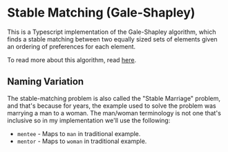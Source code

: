 # Stable Matching (Gale-Shapley)

This is a Typescript implementation of the Gale-Shapley algorithm, which finds
a stable matching between two equally sized sets of elements given an ordering
of preferences for each element.

To read more about this algorithm, read [here](https://en.wikipedia.org/wiki/Stable_marriage_problem).

## Naming Variation

The stable-matching problem is also called the "Stable Marriage" problem, and
that's because for years, the example used to solve the problem was marrying
a man to a woman. The man/woman terminology is not one that's inclusive so
in my implementation we'll use the following:

- `mentee` - Maps to `man` in traditional example.
- `mentor` - Maps to `woman` in traditional example.
